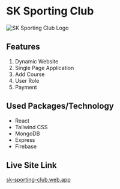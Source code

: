 # SK Sporting Club

![SK Sporting Club Logo](https://i.ibb.co/fXLYjZ9/icon.jpg)

## Features
1. Dynamic Website
2. Single Page Application
3. Add Course
4. User Role
5. Payment

## Used Packages/Technology
- React
- Tailwind CSS
- MongoDB
- Express
- Firebase

## Live Site Link
[sk-sporting-club.web.app](https://sk-sporting-club.web.app)